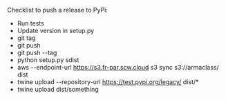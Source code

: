 Checklist to push a release to PyPi:

* Run tests
* Update version in setup.py
* git tag
* git push
* git push --tag
* python setup.py sdist
* aws --endpoint-url https://s3.fr-par.scw.cloud s3 sync s3://armaclass/<id> dist
* twine upload --repository-url https://test.pypi.org/legacy/ dist/*
* twine upload dist/something
